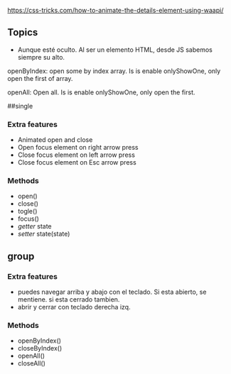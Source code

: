 https://css-tricks.com/how-to-animate-the-details-element-using-waapi/

## Topics
* Aunque esté oculto. Al ser un elemento HTML, desde JS sabemos siempre su alto.


openByIndex: open some by index array. Is is enable onlyShowOne, only open the first of array.

openAll: Open all. Is is enable onlyShowOne, only open the first.

##single

### Extra features
* Animated open and close
* Open focus element on right arrow press
* Close focus element on left arrow press
* Close focus element on Esc arrow press

### Methods
* open()
* close()
* togle()
* focus()
* *getter* state
* *setter* state(state)

## group

### Extra features
- puedes navegar arriba y abajo con el teclado. Si esta abierto, se mentiene. si esta cerrado tambien.
- abrir y cerrar con teclado derecha izq.

### Methods
* openByIndex()
* closeByIndex()
* openAll()
* closeAll()
